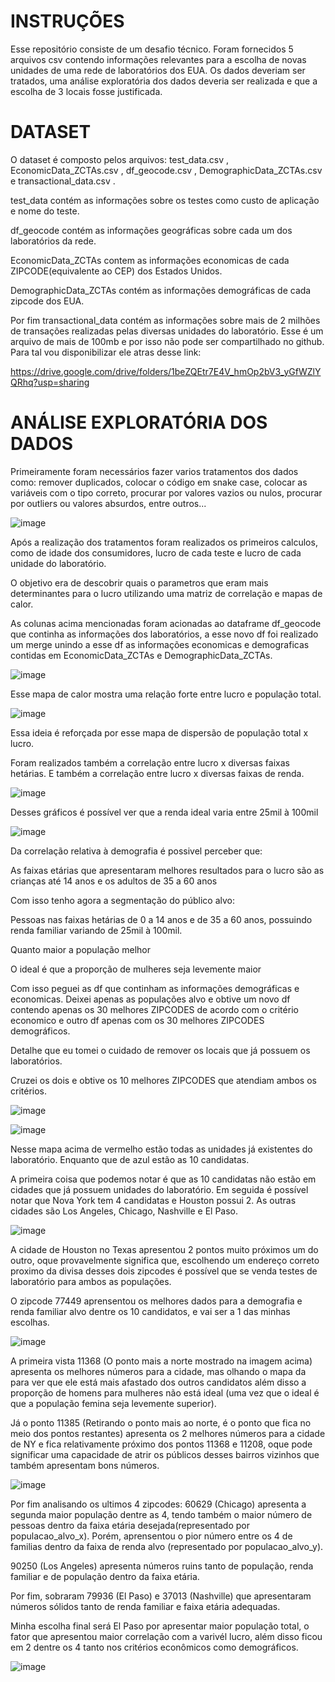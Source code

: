 # INSTRUÇÕES

Esse repositório consiste de um desafio técnico. Foram fornecidos 5 arquivos csv contendo informações relevantes para a escolha de novas unidades de uma rede de laboratórios dos EUA.
Os dados deveriam ser tratados, uma análise exploratória dos dados deveria ser realizada e que a escolha de 3 locais fosse justificada.

# DATASET

O dataset é composto pelos arquivos: test_data.csv , EconomicData_ZCTAs.csv , df_geocode.csv , DemographicData_ZCTAs.csv e transactional_data.csv .

test_data contém as informações sobre os testes como custo de aplicação e nome do teste.

df_geocode contém as informações geográficas sobre cada um dos laboratórios da rede.

EconomicData_ZCTAs contem as informações economicas de cada ZIPCODE(equivalente ao CEP) dos Estados Unidos.

DemographicData_ZCTAs contém as informações demográficas de cada zipcode dos EUA.

Por fim transactional_data contém as informações sobre mais de 2 milhões de transações realizadas pelas diversas unidades do laboratório.
Esse é um arquivo de mais de 100mb e por isso não pode ser compartilhado no github. Para tal vou disponibilizar ele atras desse link:

https://drive.google.com/drive/folders/1beZQEtr7E4V_hmOp2bV3_yGfWZlYQRhq?usp=sharing

# ANÁLISE EXPLORATÓRIA DOS DADOS

Primeiramente foram necessários fazer varios tratamentos dos dados como: remover duplicados, colocar o código em snake case, colocar as variáveis com o tipo correto, procurar por valores vazios ou nulos, procurar por outliers ou valores absurdos, entre outros...

![image](https://github.com/RafaelGuisso/AED_elogroup/assets/108840079/1af8aa48-8715-4fb9-a9af-db91b4704ae4)

Após a realização dos tratamentos foram realizados os primeiros calculos, como de idade dos consumidores, lucro de cada teste e lucro de cada unidade do laboratório.

O objetivo era de descobrir quais o parametros que eram mais determinantes para o lucro utilizando uma matriz de correlação e mapas de calor.

As colunas acima mencionadas foram acionadas ao dataframe df_geocode que continha as informações dos laboratórios, a esse novo df foi realizado um merge unindo a esse df as informações economicas e demograficas contidas em  EconomicData_ZCTAs e DemographicData_ZCTAs.

![image](https://github.com/RafaelGuisso/AED_elogroup/assets/108840079/a37cd410-e957-4bff-a4cc-e5042b980129)

Esse mapa de calor mostra uma relação forte entre lucro e população total.

![image](https://github.com/RafaelGuisso/AED_elogroup/assets/108840079/91b84c11-1215-44b9-9e30-6ab8138362d2)

Essa ideia é reforçada por esse mapa de dispersão de população total x lucro.

Foram realizados também a correlação entre lucro x diversas faixas hetárias. E também a correlação entre lucro x diversas faixas de renda.

![image](https://github.com/RafaelGuisso/AED_elogroup/assets/108840079/3fc3748b-7d3e-4c8a-87e7-a30f89bd980a)

Desses gráficos é possível ver que a renda ideal varia entre 25mil à 100mil

![image](https://github.com/RafaelGuisso/AED_elogroup/assets/108840079/9485de5a-d54d-4c6f-9102-de21b8d38334)

Da correlação relativa à demografia é possivel perceber que:

As faixas etárias que apresentaram melhores resultados para o lucro são as crianças até 14 anos e os adultos de 35 a 60 anos

Com isso tenho agora a segmentação do público alvo:

Pessoas nas faixas hetárias de 0 a 14 anos e de 35 a 60 anos, possuindo renda familiar variando de 25mil à 100mil.

Quanto maior a população melhor

O ideal é que a proporção de mulheres seja levemente maior

Com isso peguei as df que continham as informações demográficas e economicas. Deixei apenas as populações alvo e obtive um novo df contendo apenas os 30 melhores ZIPCODES de acordo com o critério economico e outro df apenas com os 30 melhores ZIPCODES demográficos.

Detalhe que eu tomei o cuidado de remover os locais que já possuem os laboratórios.

Cruzei os dois e obtive os 10 melhores ZIPCODES que atendiam ambos os critérios.

![image](https://github.com/RafaelGuisso/AED_elogroup/assets/108840079/5c85437b-f244-44bc-bbad-1c45fc4d5657)


![image](https://github.com/RafaelGuisso/AED_elogroup/assets/108840079/dfa7d8f8-edb5-423f-83aa-366a8bf0527d)

Nesse mapa acima de vermelho estão todas as unidades já existentes do laboratório.
Enquanto que de azul estão as 10 candidatas.

A primeira coisa que podemos notar é que as 10 candidatas não estão em cidades que já possuem unidades do laboratório. Em seguida é possível notar que Nova York tem 4 candidatas e Houston possui 2. As outras cidades são Los Angeles, Chicago, Nashville e El Paso.

![image](https://github.com/RafaelGuisso/AED_elogroup/assets/108840079/d90ca340-a1f2-4a8b-847a-00548954a063)

A cidade de Houston no Texas apresentou 2 pontos muito próximos um do outro, oque provavelmente significa que, escolhendo um endereço correto proximo da divisa desses dois zipcodes é possível que se venda testes de laboratório para ambos as populações.

O zipcode 77449 aprensentou os melhores dados para a demografia e renda familiar alvo dentre os 10 candidatos, e vai ser a 1 das minhas escolhas.

![image](https://github.com/RafaelGuisso/AED_elogroup/assets/108840079/2b5ca786-9cee-4006-97ba-ef6bb8f323ce)

A primeira vista 11368 (O ponto mais a norte mostrado na imagem acima) apresenta os melhores números para a cidade, mas olhando o mapa da para ver que ele está mais afastado dos outros candidatos além disso a proporção de homens para mulheres não está ideal (uma vez que o ideal é que a população femina seja levemente superior).

Já o ponto 11385 (Retirando o ponto mais ao norte, é o ponto que fica no meio dos pontos restantes) apresenta os 2 melhores números para a cidade de NY e fica relativamente próximo dos pontos 11368 e 11208, oque pode significar uma capacidade de atrir os públicos desses bairros vizinhos que também apresentam bons números.

![image](https://github.com/RafaelGuisso/AED_elogroup/assets/108840079/a81f1dd0-134f-40d8-9f8c-5d11aa43c1e4)

Por fim analisando os ultimos 4 zipcodes:
60629 (Chicago) apresenta a segunda maior população dentre as 4, tendo também o maior número de pessoas dentro da faixa etária desejada(representado por populacao_alvo_x).
Porém, aprensentou o pior número entre os 4 de familias dentro da faixa de renda alvo (representado por populacao_alvo_y).

90250 (Los Angeles) apresenta números ruins tanto de população, renda familiar e de população dentro da faixa etária.

Por fim, sobraram 79936 (El Paso) e 37013 (Nashville) que apresentaram números sólidos tanto de renda familiar e faixa etária adequadas.

Minha escolha final será El Paso por apresentar maior população total, o fator que apresentou maior correlação com a varivél lucro, além disso ficou em 2 dentre os 4 tanto nos critérios econômicos como demográficos.

![image](https://github.com/RafaelGuisso/AED_elogroup/assets/108840079/e93f1a25-a8be-431b-8a92-f4285b7f57d4)



